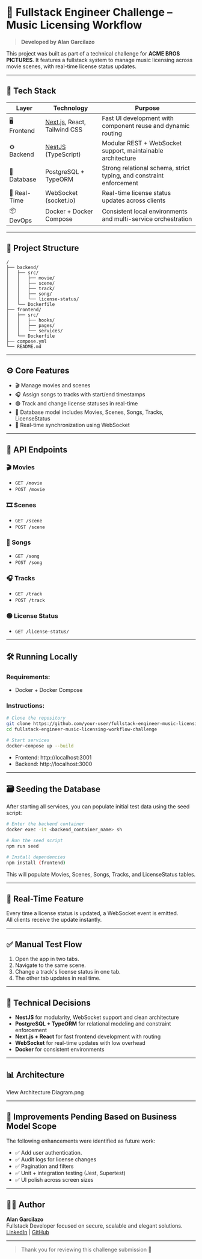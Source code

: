 # 🎸 Fullstack Engineer Challenge – Music Licensing Workflow

> **Developed by Alan Garcilazo**

This project was built as part of a technical challenge for **ACME BROS PICTURES**. It features a fullstack system to manage music licensing across movie scenes, with real-time license status updates.

---

## 🚀 Tech Stack

| Layer         | Technology                                         | Purpose                                                                 |
|---------------|----------------------------------------------------|-------------------------------------------------------------------------|
| 🖥️ Frontend    | [Next.js](https://nextjs.org/), React, Tailwind CSS | Fast UI development with component reuse and dynamic routing            |
| ⚙️ Backend     | [NestJS](https://nestjs.com/) (TypeScript)         | Modular REST + WebSocket support, maintainable architecture             |
| 🧠 Database    | PostgreSQL + TypeORM                               | Strong relational schema, strict typing, and constraint enforcement     |
| 🔄 Real-Time   | WebSocket (socket.io)                              | Real-time license status updates across clients                         |
| 📦 DevOps      | Docker + Docker Compose                            | Consistent local environments and multi-service orchestration           |

---

## 📂 Project Structure

```
/
├── backend/
│   ├── src/
│   │   ├── movie/
│   │   ├── scene/
│   │   ├── track/
│   │   ├── song/
│   │   └── license-status/
│   └── Dockerfile
├── frontend/
│   ├── src/
│   │   ├── hooks/
│   │   ├── pages/
│   │   └── services/
│   └── Dockerfile
├── compose.yml
└── README.md
```

---

## ⚙️ Core Features

- 🎬 Manage movies and scenes
- 🎧 Assign songs to tracks with start/end timestamps
- 🟢 Track and change license statuses in real-time
- 🧠 Database model includes Movies, Scenes, Songs, Tracks, LicenseStatus
- 🔁 Real-time synchronization using WebSocket

---

## 🔗 API Endpoints

### 🎬 Movies
- `GET /movie`
- `POST /movie`

### 🎞️ Scenes
- `GET /scene`
- `POST /scene`

### 🎵 Songs
- `GET /song`
- `POST /song`

### 🎧 Tracks
- `GET /track`
- `POST /track`

### 🟢 License Status
- `GET /license-status/`

---

## 🛠️ Running Locally

### Requirements:
- Docker + Docker Compose

### Instructions:

```bash
# Clone the repository
git clone https://github.com/your-user/fullstack-engineer-music-licensing-workflow-challenge.git
cd fullstack-engineer-music-licensing-workflow-challenge

# Start services
docker-compose up --build
```

- Frontend: http://localhost:3001  
- Backend: http://localhost:3000

---

## 🗃️ Seeding the Database

After starting all services, you can populate initial test data using the seed script:

```bash
# Enter the backend container
docker exec -it <backend_container_name> sh

# Run the seed script
npm run seed

# Install dependencies
npm install (frontend)
```

This will populate Movies, Scenes, Songs, Tracks, and LicenseStatus tables.

---

## 📡 Real-Time Feature

Every time a license status is updated, a WebSocket event is emitted.  
All clients receive the update instantly.

---

## ✅ Manual Test Flow

1. Open the app in two tabs.
2. Navigate to the same scene.
3. Change a track's license status in one tab.
4. The other tab updates in real time.

---

## 🧠 Technical Decisions

- **NestJS** for modularity, WebSocket support and clean architecture
- **PostgreSQL + TypeORM** for relational modeling and constraint enforcement
- **Next.js + React** for fast frontend development with routing
- **WebSocket** for real-time updates with low overhead
- **Docker** for consistent environments

---

## 📊 Architecture

View Architecture Diagram.png


---

## 🔧 Improvements Pending Based on Business Model Scope

The following enhancements were identified as future work:

- ✅ Add user authentication.
- ✅ Audit logs for license changes
- ✅ Pagination and filters
- ✅ Unit + integration testing (Jest, Supertest)
- ✅ UI polish across screen sizes

---

## 👨‍💻 Author

**Alan Garcilazo**  
Fullstack Developer focused on secure, scalable and elegant solutions.  
[LinkedIn](https://www.linkedin.com/in/alangarcilazo/) | [GitHub](https://github.com/alangarcilazo)

---

> Thank you for reviewing this challenge submission 🙌